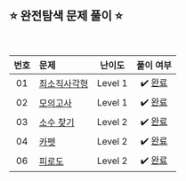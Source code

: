 ## ⭐️ 완전탐색 문제 풀이 ⭐️ 

<br>

<!-- 💭 [진행 중]  ✔️ [완료] -->

<!-- | 0 | []() | Level  | ✔️ [완료]() | -->

| **번호** | **문제** | **난이도** | **풀이 여부** |
|:--------:|:--------|:----------:|:-----------:|
| 01 | [최소직사각형](https://school.programmers.co.kr/learn/courses/30/lessons/86491) | Level 1 | ✔️ [완료](https://github.com/yuuforest/Programmers/blob/main/Java/src/%EC%99%84%EC%A0%84%ED%83%90%EC%83%89/%EC%B5%9C%EC%86%8C%EC%A7%81%EC%82%AC%EA%B0%81%ED%98%95.java) |
| 02 | [모의고사](https://school.programmers.co.kr/learn/courses/30/lessons/42840) | Level 1 | ✔️ [완료](https://github.com/yuuforest/Programmers/blob/main/Java/src/%EC%99%84%EC%A0%84%ED%83%90%EC%83%89/%EB%AA%A8%EC%9D%98%EA%B3%A0%EC%82%AC.java) | 
| 03 | [소수 찾기](https://school.programmers.co.kr/learn/courses/30/lessons/42839) | Level 2 | ✔️ [완료](https://github.com/yuuforest/Programmers/blob/main/Java/src/%EC%99%84%EC%A0%84%ED%83%90%EC%83%89/%EC%86%8C%EC%88%98%EC%B0%BE%EA%B8%B0.java) |
| 04 | [카펫](https://school.programmers.co.kr/learn/courses/30/lessons/42842) | Level 2 | ✔️ [완료](https://github.com/yuuforest/Programmers/blob/main/Java/src/%EC%99%84%EC%A0%84%ED%83%90%EC%83%89/%EC%B9%B4%ED%8E%AB.java) |
| 06 | [피로도](school.programmers.co.kr/learn/courses/30/lessons/87946) | Level 2 | ✔️ [완료](https://github.com/yuuforest/Programmers/blob/main/Java/src/%EC%99%84%EC%A0%84%ED%83%90%EC%83%89/%ED%94%BC%EB%A1%9C%EB%8F%84.java) |

